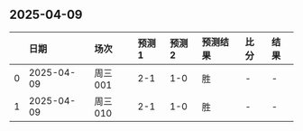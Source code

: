 

## 2025-04-09

|    | 日期         | 场次    | 预测1   | 预测2   | 预测结果   | 比分   | 结果   |
|---:|:-----------|:------|:------|:------|:-------|:-----|:-----|
|  0 | 2025-04-09 | 周三001 | 2-1   | 1-0   | 胜      | -    | -    |
|  1 | 2025-04-09 | 周三010 | 2-1   | 1-0   | 胜      | -    | -    |

